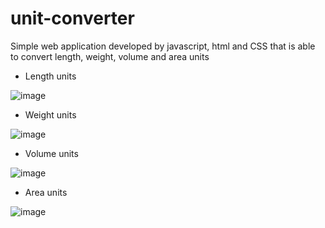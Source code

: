 # unit-converter

Simple web application developed by javascript, html and CSS that is able to convert length, weight, volume and area units

- Length units

![image](https://user-images.githubusercontent.com/34822412/62731912-2cb7a300-b9f1-11e9-9e47-48c62c6afed4.png)

- Weight units

![image](https://user-images.githubusercontent.com/34822412/62731988-5a045100-b9f1-11e9-8d91-fd53cc777b4f.png)

- Volume units

![image](https://user-images.githubusercontent.com/34822412/62732134-a6e82780-b9f1-11e9-84ca-000992dca656.png)

- Area units

![image](https://user-images.githubusercontent.com/34822412/62732082-90da6700-b9f1-11e9-8775-517908bc78a9.png)
